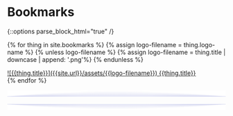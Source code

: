 
# Bookmarks
{::options parse_block_html="true" /}

{% for thing in site.bookmarks %}
    {% assign logo-filename = thing.logo-name %}
    {% unless logo-filename %}
        {% assign logo-filename = thing.title | downcase | append: '.png'%}
    {% endunless %}
<div class='bookmark-loz'>
<a href="{{thing.target-url}}" target="_blank">![{{thing.title}}]({{site.url}}/assets/{{logo-filename}}) {{thing.title}}</a>
</div>
{% endfor %}

![up shadow](/assets/blue-shadow-up.png)

<div id="random-quicktip"></div>

![down shadow](/assets/blue-shadow-down.png)

<script>
    var targetSelector="#random-quicktip";
    var items=[ 
        {% for item in site.quicktips %} 
            {
                "content": {{ item.excerpt | markdownify | jsonify }},
                "url": "{{ site.url }}{{ item.url }}"
            },
        {% endfor %}
    ]
    var target = document.querySelector(targetSelector);
    if(target) {
        var chosenItem = items[ Math.floor(Math.random()*items.length) ];
        target.innerHTML = chosenItem.content;
        target.onclick = function () { document.local.href= chosenItem.url }
    }
</script>